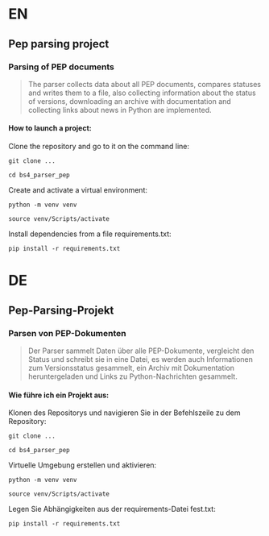 # EN

## Pep parsing project

### Parsing of PEP documents

> The parser collects data about all PEP documents, compares statuses and writes them to a file,
also collecting information about the status of versions, downloading an archive with documentation and collecting links about news in Python are implemented.

#### How to launch a project:

Clone the repository and go to it on the command line:

```
git clone ...
```

```
cd bs4_parser_pep
```

Create and activate a virtual environment:

```
python -m venv venv
```

```
source venv/Scripts/activate
```

Install dependencies from a file requirements.txt:
```
pip install -r requirements.txt
```

# DE

## Pep-Parsing-Projekt

### Parsen von PEP-Dokumenten

> Der Parser sammelt Daten über alle PEP-Dokumente, vergleicht den Status und schreibt sie in eine Datei,
es werden auch Informationen zum Versionsstatus gesammelt, ein Archiv mit Dokumentation heruntergeladen und Links zu Python-Nachrichten gesammelt.

#### Wie führe ich ein Projekt aus:

Klonen des Repositorys und navigieren Sie in der Befehlszeile zu dem Repository:

```
git clone ...
```

```
cd bs4_parser_pep
```

Virtuelle Umgebung erstellen und aktivieren:

```
python -m venv venv
```

```
source venv/Scripts/activate
```

Legen Sie Abhängigkeiten aus der requirements-Datei fest.txt:
```
pip install -r requirements.txt
```
